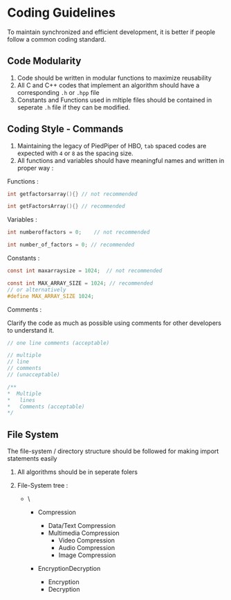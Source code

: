 # Coding Guidelines

To maintain synchronized and efficient development, it is better if people follow a common coding standard.


## Code Modularity

1. Code should be written in modular functions to maximize reusability
2. All C and C++ codes that implement an algorithm should have a corresponding `.h` or `.hpp` file
3. Constants and Functions used in mltiple files should be contained in seperate `.h` file if they can be modified. 


## Coding Style - Commands

1. Maintaining the legacy of PiedPiper of HBO, `tab` spaced codes are expected with `4` or `8` as the spacing size.
2. All functions and variables should have meaningful names and written in proper way : 

Functions : 
```c 
int getfactorsarray(){} // not recommended
```
```c
int getFactorsArray(){} // recommended
```

Variables : 
```c
int numberoffactors = 0;    // not recommended
```
```c
int number_of_factors = 0; // recommended
```

Constants : 
```c
const int maxarraysize = 1024;  // not recommended
```
```c
const int MAX_ARRAY_SIZE = 1024; // recommended
// or alternatively
#define MAX_ARRAY_SIZE 1024;
```

Comments : 

Clarify the code as much as possible using comments for other developers to understand it.

```c
// one line comments (acceptable)
```
```c
// multiple
// line
// comments
// (unacceptable)
```
```c
/**
*  Multiple 
*   lines
*   Comments (acceptable)
*/ 
```

## File System

The file-system / directory structure should be followed for making import statements easily

1. All algorithms should be in seperate folers
2. File-System tree : 
    
    - \ 
        - Compression
            - Data/Text Compression
            - Multimedia Compression
                - Video Compression
                - Audio Compression
                - Image Compression

        - EncryptionDecryption
            - Encryption
            - Decryption
